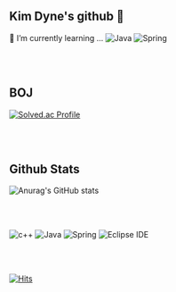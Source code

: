 ## Kim Dyne's github 💫

🌱 I’m currently learning ... ![Java](https://img.shields.io/badge/Java-007396.svg?&style=plastic&logo=Java&logoColor=white)
![Spring](https://img.shields.io/badge/Spring-6DB33F.svg?&style=plastic&logo=Spring&logoColor=white)


<br/><br/>
## BOJ
[![Solved.ac Profile](http://mazassumnida.wtf/api/v2/generate_badge?boj=dyne0828)](https://solved.ac/dyne0828/)

<br/><br/>
## Github Stats
![Anurag's GitHub stats](https://github-readme-stats.vercel.app/api?username=dynene&show_icons=true&theme=transparent)

<br/><br/>

![c++](https://img.shields.io/badge/c++-00599C.svg?&style=for-the-badge&logo=c++&logoColor=white)
![Java](https://img.shields.io/badge/Java-007396.svg?&style=for-the-badge&logo=Java&logoColor=white)
![Spring](https://img.shields.io/badge/Spring-6DB33F.svg?&style=for-the-badge&logo=Spring&logoColor=white)
![Eclipse IDE](https://img.shields.io/badge/Eclipse%20IDE-2C2255.svg?&style=for-the-badge&logo=Eclipse%20IDE&logoColor=white)

<br/><br/>

[![Hits](https://hits.seeyoufarm.com/api/count/incr/badge.svg?url=https%3A%2F%2Fgithub.com%2Fdynene&count_bg=%23BAE2CC&title_bg=%23ACC7FF&icon=&icon_color=%23FFEDED&title=hits&edge_flat=false)](https://hits.seeyoufarm.com)


<!--
**dynene/dynene** is a ✨ _special_ ✨ repository because its `README.md` (this file) appears on your GitHub profile.

Here are some ideas to get you started:

- 🔭 I’m currently working on ...
- 🌱 I’m currently learning ...
- 👯 I’m looking to collaborate on ...
- 🤔 I’m looking for help with ...
- 💬 Ask me about ...
- 📫 How to reach me: ...
- 😄 Pronouns: ...
- ⚡ Fun fact: ...
-->

